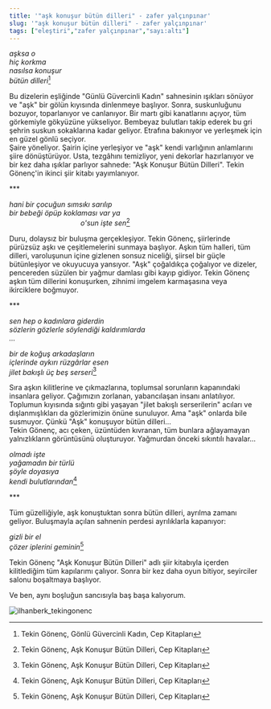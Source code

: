 ```yaml
---
title: '"aşk konuşur bütün dilleri" - zafer yalçınpınar'
slug: '"aşk konuşur bütün dilleri" - zafer yalçınpınar'
tags: ["eleştiri","zafer yalçınpınar","sayı:altı"]
---
```


*aşksa o  
hiç korkma  
nasılsa konuşur  
bütün dilleri*[^1]

Bu dizelerin eşliğinde "Günlü Güvercinli Kadın" sahnesinin ışıkları
sönüyor ve "aşk" bir gölün kıyısında dinlenmeye başlıyor. Sonra,
suskunluğunu bozuyor, toparlanıyor ve canlanıyor. Bir martı gibi
kanatlarını açıyor, tüm görkemiyle gökyüzüne yükseliyor. Bembeyaz
bulutları takip ederek bu gri şehrin suskun sokaklarına kadar geliyor.
Etrafına bakınıyor ve yerleşmek için en güzel gönlü seçiyor.\
Şaire yöneliyor. Şairin içine yerleşiyor ve "aşk" kendi varlığının
anlamlarını şiire dönüştürüyor. Usta, tezgâhını temizliyor, yeni
dekorlar hazırlanıyor ve bir kez daha ışıklar parlıyor sahnede: "Aşk
Konuşur Bütün Dilleri". Tekin Gönenç'in ikinci şiir kitabı yayımlanıyor.


\*\*\*


*hani bir çocuğun sımsıkı sarılıp  
bir bebeği öpüp koklaması var ya  
                                    o'sun işte sen*[^2]

Duru, dolaysız bir buluşma gerçekleşiyor. Tekin Gönenç, şiirlerinde
pürüzsüz aşkı ve çeşitlemelerini sunmaya başlıyor. Aşkın tüm halleri,
tüm dilleri, varoluşunun içine gizlenen sonsuz niceliği, şiirsel bir
güçle bütünleşiyor ve okuyucuya yansıyor. "Aşk" çoğaldıkça çoğalıyor ve
dizeler, pencereden süzülen bir yağmur damlası gibi kayıp gidiyor. Tekin
Gönenç aşkın tüm dillerini konuşurken, zihnimi imgelem karmaşasına veya
ikirciklere boğmuyor.


\*\*\*


*sen hep o kadınlara giderdin  
sözlerin gözlerle söylendiği kaldırımlarda  
...*

*bir de koğuş arkadaşların  
içlerinde aykırı rüzgârlar esen  
jilet bakışlı üç beş serseri*[^3]

Sıra aşkın kilitlerine ve çıkmazlarına, toplumsal sorunların kapanındaki
insanlara geliyor. Çağımızın zorlanan, yabancılaşan insanı anlatılıyor.
Toplumun kıyısında sığıntı gibi yaşayan "jilet bakışlı serserilerin"
acıları ve dışlanmışlıkları da gözlerimizin önüne sunuluyor. Ama "aşk"
onlarda bile susmuyor. Çünkü "Aşk" konuşuyor bütün dilleri...  
Tekin Gönenç, acı çeken, üzüntüden kıvranan, tüm bunlara ağlayamayan
yalnızlıkların görüntüsünü oluşturuyor. Yağmurdan önceki
sıkıntılı havalar...

*olmadı işte  
yağamadın bir türlü  
şöyle doyasıya  
kendi bulutlarından*[^4] 


\*\*\*


Tüm güzelliğiyle, aşk konuştuktan sonra bütün dilleri, ayrılma zamanı
geliyor. Buluşmayla açılan sahnenin perdesi ayrılıklarla kapanıyor:

*gizli bir el  
çözer iplerini geminin*[^5] 

Tekin Gönenç "Aşk Konuşur Bütün Dilleri" adlı şiir kitabıyla içerden
kilitlediğim tüm kapılarımı çalıyor. Sonra bir kez daha oyun bitiyor,
seyirciler salonu boşaltmaya başlıyor.

Ve ben, aynı boşluğun sancısıyla baş başa kalıyorum.

![ilhanberk_tekingonenc](/img/ky06_29_ilhanberk_tekingonenc.jpg)

[^1]: Tekin Gönenç, Gönlü Güvercinli Kadın, Cep Kitapları  
[^2]: Tekin Gönenç, Aşk Konuşur Bütün Dilleri, Cep Kitapları 
[^3]: Tekin Gönenç, Aşk Konuşur Bütün Dilleri, Cep Kitapları 
[^4]: Tekin Gönenç, Aşk Konuşur Bütün Dilleri, Cep Kitapları 
[^5]: Tekin Gönenç, Aşk Konuşur Bütün Dilleri, Cep Kitapları

